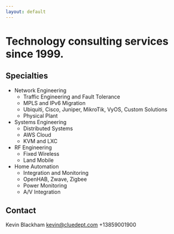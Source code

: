 ```yaml
---
layout: default
---
```

# Technology consulting services since 1999.

Specialties
-----------

* Network Engineering
  * Traffic Engineering and Fault Tolerance
  * MPLS and IPv6 Migration
  * Ubiquiti, Cisco, Juniper, MikroTik, VyOS, Custom Solutions
  * Physical Plant
* Systems Engineering
  * Distributed Systems
  * AWS Cloud
  * KVM and LXC
* RF Engineering
  * Fixed Wireless
  * Land Mobile
* Home Automation
  * Integration and Monitoring
  * OpenHAB, Zwave, Zigbee
  * Power Monitoring
  * A/V Integration

Contact
-------
Kevin Blackham <kevin@cluedept.com> +13859001900
